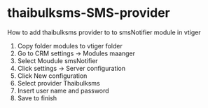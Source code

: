 # thaibulksms-SMS-provider

How to add thaibulksms provider to to smsNotifier module in vtiger

1. Copy folder modules to vtiger folder
2. Go to CRM settings -> Modules maanger 
3. Select Moudule smsNotifier 
4. Click settings -> Server configuration
5. Click New configuration 
6. Select provider Thaibulksms
7. Insert user name and password
8. Save to finish
